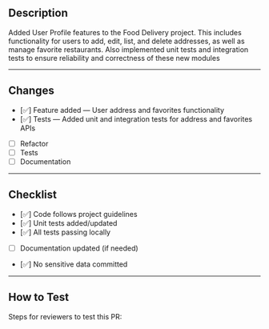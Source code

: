 ## Description  
Added User Profile features to the Food Delivery project.
This includes functionality for users to add, edit, list, and delete addresses, as well as manage favorite restaurants.
Also implemented unit tests and integration tests to ensure reliability and correctness of these new modules 

---

## Changes  
- [✅] Feature added — User address and favorites functionality
- [✅] Tests — Added unit and integration tests for address and favorites APIs  
- [ ] Refactor  
- [ ] Tests  
- [ ] Documentation  

---

## Checklist  
- [✅] Code follows project guidelines  
- [✅] Unit tests added/updated  
- [✅] All tests passing locally  
- [ ] Documentation updated (if needed)  
- [✅] No sensitive data committed  

---

## How to Test  
Steps for reviewers to test this PR:  

